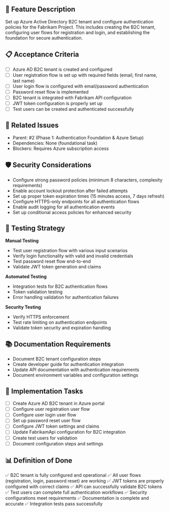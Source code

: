## 🎯 Feature Description

Set up Azure Active Directory B2C tenant and configure authentication policies for the Fabrikam Project. This includes creating the B2C tenant, configuring user flows for registration and login, and establishing the foundation for secure authentication.

## 📋 Acceptance Criteria

- [ ] Azure AD B2C tenant is created and configured
- [ ] User registration flow is set up with required fields (email, first name, last name)
- [ ] User login flow is configured with email/password authentication
- [ ] Password reset flow is implemented
- [ ] B2C tenant is integrated with Fabrikam API configuration
- [ ] JWT token configuration is properly set up
- [ ] Test users can be created and authenticated successfully

## 🔗 Related Issues

- Parent: #2 (Phase 1: Authentication Foundation & Azure Setup)
- Dependencies: None (foundational task)
- Blockers: Requires Azure subscription access

## 🛡️ Security Considerations

- Configure strong password policies (minimum 8 characters, complexity requirements)
- Enable account lockout protection after failed attempts
- Set up proper token expiration times (15 minutes access, 7 days refresh)
- Configure HTTPS-only endpoints for all authentication flows
- Enable audit logging for all authentication events
- Set up conditional access policies for enhanced security

## 🧪 Testing Strategy

**Manual Testing**
- Test user registration flow with various input scenarios
- Verify login functionality with valid and invalid credentials
- Test password reset flow end-to-end
- Validate JWT token generation and claims

**Automated Testing**
- Integration tests for B2C authentication flows
- Token validation testing
- Error handling validation for authentication failures

**Security Testing**
- Verify HTTPS enforcement
- Test rate limiting on authentication endpoints
- Validate token security and expiration handling

## 📚 Documentation Requirements

- Document B2C tenant configuration steps
- Create developer guide for authentication integration
- Update API documentation with authentication requirements
- Document environment variables and configuration settings

## 🔧 Implementation Tasks

- [ ] Create Azure AD B2C tenant in Azure portal
- [ ] Configure user registration user flow
- [ ] Configure user login user flow  
- [ ] Set up password reset user flow
- [ ] Configure JWT token settings and claims
- [ ] Update FabrikamApi configuration for B2C integration
- [ ] Create test users for validation
- [ ] Document configuration steps and settings

## 📊 Definition of Done

✅ B2C tenant is fully configured and operational
✅ All user flows (registration, login, password reset) are working
✅ JWT tokens are properly configured with correct claims
✅ API can successfully validate B2C tokens
✅ Test users can complete full authentication workflows
✅ Security configurations meet requirements
✅ Documentation is complete and accurate
✅ Integration tests pass successfully
